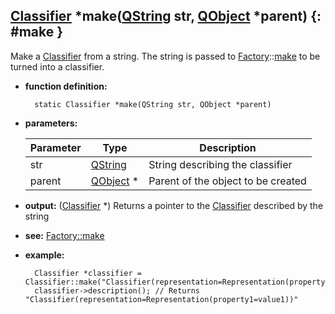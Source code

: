 ## [Classifier](classifier.md) \*make([QString][QString] str, [QObject][QObject] \*parent) {: #make }

Make a [Classifier](classifier.md) from a string. The string is passed to [Factory](../factory/factory.md)::[make](../factory/statics.md#make) to be turned into a classifier.

* **function definition:**

        static Classifier *make(QString str, QObject *parent)

* **parameters:**

    Parameter | Type | Description
    --- | --- | ---
    str | [QString][QString] | String describing the classifier
    parent | [QObject][QObject] \* | Parent of the object to be created

* **output:** ([Classifier](classifier.md) \*) Returns a pointer to the [Classifier](classifier.md) described by the string
* **see:** [Factory::make](../factory/statics.md#make)
* **example:**

        Classifier *classifier = Classifier::make("Classifier(representation=Representation(property1=value1)");
        classifier->description(); // Returns "Classifier(representation=Representation(property1=value1))"

<!-- Links -->
[QString]: http://doc.qt.io/qt-5/QString.html "QString"
[QObject]: http://doc.qt.io/qt-5/QObject.html "QObject"
